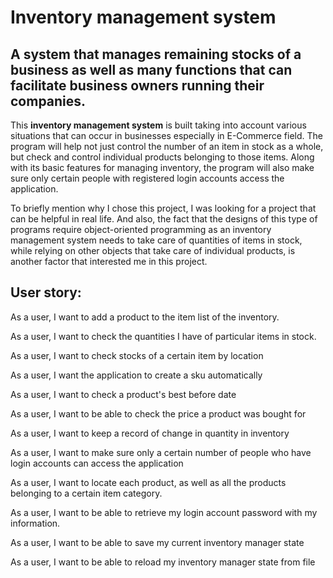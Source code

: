 # Inventory management system

## A system that manages remaining stocks of a business as well as many functions that can facilitate business owners running their companies.





This **inventory management system** is built taking into account various situations that can occur in businesses especially in E-Commerce field.
The program will help not just control the number of an item in stock as a whole, but check and control individual products belonging to those items.
Along with its basic features for managing inventory, the program will also make sure only certain people with registered login accounts access the application.

To briefly mention why I chose this project, I was looking for a project that can be helpful in real life. And also, the fact that the designs of this type of programs 
require object-oriented programming as an inventory management system needs to take care of quantities of items in stock, while relying on other objects 
that take care of  individual products, is another factor that interested me in this project.








## User story:
As a user, I want to add a product to the item list of the inventory.

As a user, I want to check the quantities I have of  particular items in stock.

As a user, I want to check stocks of a certain item by location

As a user, I want the application to create a sku automatically

As a user, I want to check a product's best before date

As a user, I want to be able to check the price a product was bought for

As a user, I want to keep a record of change in quantity in inventory

As a user, I want to make sure only a certain number of people who have login accounts can access the application

As a user, I want to locate each product, as well as all the products belonging to a certain item category.

As a user, I want to be able to retrieve my login account password with my information.

As a user, I want to be able to save my current inventory manager state

As a user, I want to be able to reload my inventory manager state from file
